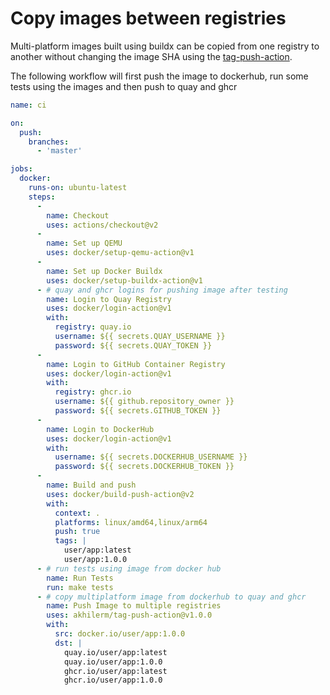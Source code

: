 # Copy images between registries

Multi-platform images built using buildx can be copied from one registry to another without
changing the image SHA using the [tag-push-action](https://github.com/akhilerm/tag-push-action).

The following workflow will first push the image to dockerhub, run some tests using the images
and then push to quay and ghcr

```yaml
name: ci

on:
  push:
    branches:
      - 'master'

jobs:
  docker:
    runs-on: ubuntu-latest
    steps:
      - 
        name: Checkout
        uses: actions/checkout@v2
      -
        name: Set up QEMU
        uses: docker/setup-qemu-action@v1
      -
        name: Set up Docker Buildx
        uses: docker/setup-buildx-action@v1
      - # quay and ghcr logins for pushing image after testing
        name: Login to Quay Registry
        uses: docker/login-action@v1 
        with:
          registry: quay.io
          username: ${{ secrets.QUAY_USERNAME }}
          password: ${{ secrets.QUAY_TOKEN }}
      -
        name: Login to GitHub Container Registry
        uses: docker/login-action@v1
        with:
          registry: ghcr.io
          username: ${{ github.repository_owner }}
          password: ${{ secrets.GITHUB_TOKEN }}
      -
        name: Login to DockerHub
        uses: docker/login-action@v1 
        with:
          username: ${{ secrets.DOCKERHUB_USERNAME }}
          password: ${{ secrets.DOCKERHUB_TOKEN }}
      -
        name: Build and push
        uses: docker/build-push-action@v2
        with:
          context: .
          platforms: linux/amd64,linux/arm64
          push: true
          tags: |
            user/app:latest
            user/app:1.0.0
      - # run tests using image from docker hub
        name: Run Tests
        run: make tests
      - # copy multiplatform image from dockerhub to quay and ghcr
        name: Push Image to multiple registries
        uses: akhilerm/tag-push-action@v1.0.0
        with:
          src: docker.io/user/app:1.0.0
          dst: |
            quay.io/user/app:latest
            quay.io/user/app:1.0.0
            ghcr.io/user/app:latest
            ghcr.io/user/app:1.0.0
```
